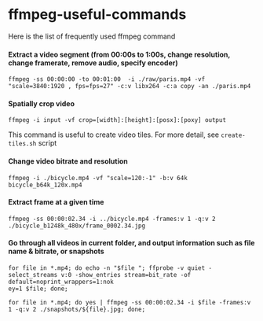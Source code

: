 # ffmpeg-useful-commands
Here is the list of frequently used ffmpeg command

#### Extract a video segment (from 00:00s to 1:00s, change resolution, change framerate, remove audio, specify encoder)
```
ffmpeg -ss 00:00:00 -to 00:01:00  -i ./raw/paris.mp4 -vf "scale=3840:1920 , fps=fps=27" -c:v libx264 -c:a copy -an ./paris.mp4
```

#### Spatially crop video
```
ffmpeg -i input -vf crop=[width]:[height]:[posx]:[poxy] output
```
This command is useful to create video tiles. For more detail, see `create-tiles.sh` script

#### Change video bitrate and resolution
```
ffmpeg -i ./bicycle.mp4 -vf "scale=120:-1" -b:v 64k bicycle_b64k_120x.mp4
```

#### Extract frame at a given time
```
ffmpeg -ss 00:00:02.34 -i ../bicycle.mp4 -frames:v 1 -q:v 2 ./bicycle_b1248k_480x/frame_0002.34.jpg
```


#### Go through all videos in current folder, and output information such as file name & bitrate, or snapshots
```
for file in *.mp4; do echo -n "$file "; ffprobe -v quiet -select_streams v:0 -show_entries stream=bit_rate -of default=noprint_wrappers=1:nok
ey=1 $file; done;
```
```
for file in *.mp4; do yes | ffmpeg -ss 00:00:02.34 -i $file -frames:v 1 -q:v 2 ./snapshots/${file}.jpg; done;
```
